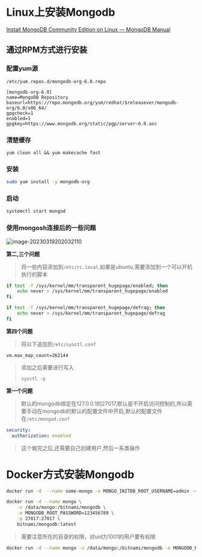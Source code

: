 # Linux上安装Mongodb



[Install MongoDB Community Edition on Linux — MongoDB Manual](https://www.mongodb.com/docs/manual/administration/install-on-linux/)

## 通过RPM方式进行安装

### 配置yum源

`/etc/yum.repos.d/mongodb-org-6.0.repo`

```
[mongodb-org-6.0]
name=MongoDB Repository
baseurl=https://repo.mongodb.org/yum/redhat/$releasever/mongodb-org/6.0/x86_64/
gpgcheck=1
enabled=1
gpgkey=https://www.mongodb.org/static/pgp/server-6.0.asc

```

### 清楚缓存

```
yum clean all && yum makecache fast
```

### 安装

```bash
sudo yum install -y mongodb-org
```

### 启动

```bash
systemctl start mongod
```



### 使用mongosh连接后的一些问题

![image-20230319202032110](https://cdn.jsdelivr.net/gh/2822132073/image/202303192020882.png)

**第二,三个问题**

> 将一些内容添加到`/etc/rc.local`,如果是ubuntu,需要添加到一个可以开机执行的脚本

```bash
if test -f /sys/kernel/mm/transparent_hugepage/enabled; then
    echo never > /sys/kernel/mm/transparent_hugepage/enabled
fi

if test -f /sys/kernel/mm/transparent_hugepage/defrag; then
    echo never > /sys/kernel/mm/transparent_hugepage/defrag
fi

```

**第四个问题**

> 将以下追加到`/etc/sysctl.conf`

```
vm.max_map_count=262144
```

> 添加之后需要进行写入
>
> `sysctl -p`

**第一个问题**

> 默认的mongodb绑定在127.0.0.1的27017,默认是不开启访问控制的,所以需要手动在mongodb的默认的配置文件中开启,默认的配置文件在`/etc/mongod.conf`

```yaml
security:
  authorization: enabled
```

> 这个做完之后,还需要自己创建用户,然后一系类操作

# Docker方式安装Mongodb

```bash
docker run -d  --name some-mongo -e MONGO_INITDB_ROOT_USERNAME=admin -e MONGO_INITDB_ROOT_PASSWORD=admin -p 27017:27017 mongo
```



```bash
docker run -d --name mongo \
	-v /data/mongo:/bitnami/mongodb \
	-e MONGODB_ROOT_PASSWORD=123456789 \
	-p 27017:27017 \
    bitnami/mongodb:latest
```

> 需要注意所在的目录的权限，对uid为1001的用户要有权限

```bash
docker run -d --name mongo -v /data/mongo:/bitnami/mongodb -e MONGODB_ROOT_PASSWORD=123456789 -p 27017:27017 bitnami/mongodb:latest
```

